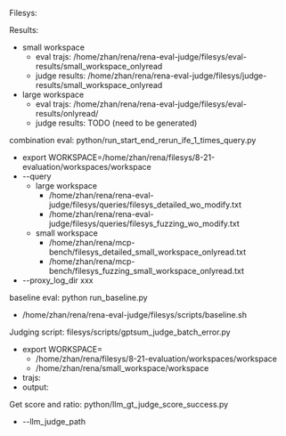 Filesys:

Results:

* small workspace
  * eval trajs: /home/zhan/rena/rena-eval-judge/filesys/eval-results/small_workspace_onlyread
  * judge results: /home/zhan/rena/rena-eval-judge/filesys/judge-results/small_workspace_onlyread
* large workspace
  * eval trajs: /home/zhan/rena/rena-eval-judge/filesys/eval-results/onlyread/
  * judge results: TODO (need to be generated)



combination eval: python/run_start_end_rerun_ife_1_times_query.py

* export WORKSPACE=/home/zhan/rena/filesys/8-21-evaluation/workspaces/workspace
* --query 
  * large workspace
    * /home/zhan/rena/rena-eval-judge/filesys/queries/filesys_detailed_wo_modify.txt
    * /home/zhan/rena/rena-eval-judge/filesys/queries/filesys_fuzzing_wo_modify.txt
  * small workspace
    * /home/zhan/rena/mcp-bench/filesys_detailed_small_workspace_onlyread.txt
    * /home/zhan/rena/mcp-bench/filesys_fuzzing_small_workspace_onlyread.txt
* --proxy_log_dir xxx



baseline eval: python run_baseline.py

* /home/zhan/rena/rena-eval-judge/filesys/scripts/baseline.sh



Judging script: filesys/scripts/gptsum_judge_batch_error.py

* export WORKSPACE=
  * /home/zhan/rena/filesys/8-21-evaluation/workspaces/workspace
  * /home/zhan/rena/small_workspace/workspace
* trajs: 
* output: 



Get score and ratio: python/llm_gt_judge_score_success.py

* --llm_judge_path